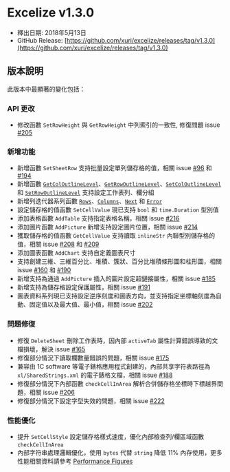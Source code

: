 # Excelize v1.3.0

* 釋出日期: 2018年5月13日
* GitHub Release: [https://github.com/xuri/excelize/releases/tag/v1.3.0](https://github.com/xuri/excelize/releases/tag/v1.3.0)

## 版本說明

此版本中最顯著的變化包括：

### API 更改

* 修改函數 `SetRowHeight` 與 `GetRowHeight` 中列索引的一致性, 修復問題 issue [#205](https://github.com/xuri/excelize/issues/205)

### 新增功能

* 新增函數 `SetSheetRow` 支持批量設定單列儲存格的值，相關 issue [#96](https://github.com/xuri/excelize/issues/96) 和 [#194](https://github.com/xuri/excelize/issues/194)
* 新增函數 [`GetColOutlineLevel`](https://pkg.go.dev/github.com/xuri/excelize@v1.3.0#File.GetColOutlineLevel)、[`GetRowOutlineLevel`](https://pkg.go.dev/github.com/xuri/excelize@v1.3.0#File.GetRowOutlineLevel)、[`SetColOutlineLevel`](https://pkg.go.dev/github.com/xuri/excelize@v1.3.0#File.SetColOutlineLevel) 和 [`SetRowOutlineLevel`](https://pkg.go.dev/github.com/xuri/excelize@v1.3.0#File.SetRowOutlineLevel) 支持設定工作表列、欄分組
* 新增列迭代器系列函數 [`Rows`](https://pkg.go.dev/github.com/xuri/excelize@v1.3.0#Rows)、[`Columns`](https://pkg.go.dev/github.com/xuri/excelize@v1.3.0#Rows.Columns)、[`Next`](https://pkg.go.dev/github.com/xuri/excelize@v1.3.0#Rows.Next) 和 [`Error`](https://pkg.go.dev/github.com/xuri/excelize@v1.3.0#Rows.Error)
* 設定儲存格的值函數 `SetCellValue` 現已支持 `bool` 和 `time.Duration` 型別值
* 添加表格函數 `AddTable` 支持指定表格名稱，相關 issue [#216](https://github.com/xuri/excelize/issues/216)
* 添加圖片函數 `AddPicture` 新增支持設定圖片位置，相關 issue [#214](https://github.com/xuri/excelize/issues/214)
* 獲取儲存格的值函數 `GetCellValue` 支持讀取 `inlineStr` 內聯型別儲存格的值，相關 issue [#208](https://github.com/xuri/excelize/issues/208) 和 [#209](https://github.com/xuri/excelize/issues/209)
* 添加圖表函數 `AddChart` 支持自定義圖表尺寸
* 支持創建三維、三維百分比、堆積、簇狀、百分比堆積條形圖和柱形圖，相關 issue [#160](https://github.com/xuri/excelize/issues/160) 和 [#190](https://github.com/xuri/excelize/issues/190)
* 新增支持為通過 `AddPicture` 插入的圖片設定超鏈接屬性，相關 issue [#185](https://github.com/xuri/excelize/issues/185)
* 新增支持為儲存格設定保護屬性，相關 issue [#191](https://github.com/xuri/excelize/issues/191)
* 圖表資料系列現已支持設定逆序刻度和圖表方向，並支持指定坐標軸刻度為自動、固定值以及最大值、最小值，相關 issue [#202](https://github.com/xuri/excelize/issues/202)

### 問題修復

* 修復 `DeleteSheet` 刪除工作表時，因內部 `activeTab` 屬性計算錯誤導致的文檔損壞，解決 issue [#165](https://github.com/xuri/excelize/issues/165)
* 修復部分情況下讀取欄數量錯誤的問題，相關 issue [#175](https://github.com/xuri/excelize/issues/175)
* 兼容由 1C software 等電子錶格應用程式創建的，內部共享字符表路徑為 `xl/SharedStrings.xml` 的電子錶格文檔，相關 issue [#188](https://github.com/xuri/excelize/issues/188)
* 修復部分情況下內部函數 `checkCellInArea` 解析合併儲存格坐標時下標越界問題，相關 issue [#206](https://github.com/xuri/excelize/issues/206)
* 修復部分情況下設定字型失效的問題，相關 issue [#222](https://github.com/xuri/excelize/issues/222)


### 性能優化

* 提升 `SetCellStyle` 設定儲存格樣式速度，優化內部檢查列/欄區域函數 `checkCellInArea`
* 內部字符串處理邏輯優化，使用 `bytes` 代替 `string` 降低 11% 內存使用，更多性能相關資料請參考 [Performance Figures](https://github.com/xuri/excelize/wiki#performance-figures)
